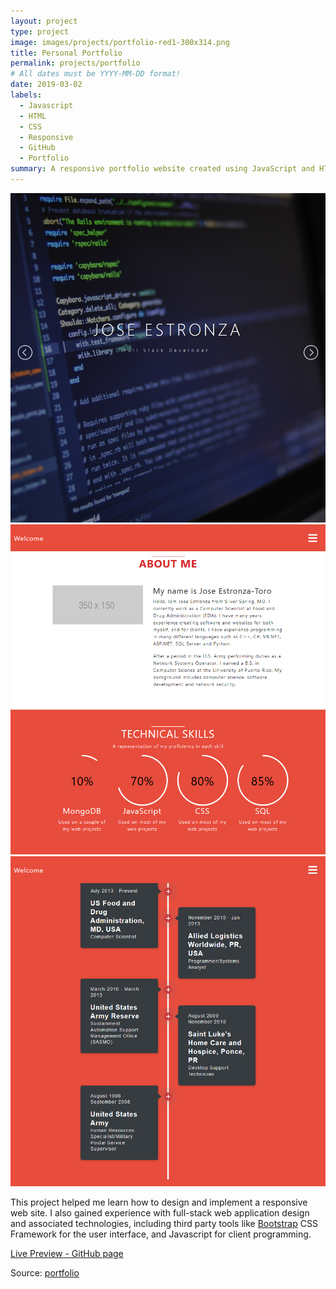 ```yaml
---
layout: project
type: project
image: images/projects/portfolio-red1-300x314.png
title: Personal Portfolio
permalink: projects/portfolio
# All dates must be YYYY-MM-DD format!
date: 2019-03-02
labels:
  - Javascript
  - HTML
  - CSS
  - Responsive 
  - GitHub
  - Portfolio
summary: A responsive portfolio website created using JavaScript and HTML.
---
```


<div class="ui small rounded images">
  <img class="ui image" src="../images/projects/portfolio-red1-1024x768.png">
  <img class="ui image" src="../images/projects/portfolio-red2-1024x768.png">
  <img class="ui image" src="../images/projects/portfolio-red3-1024x768.png">
</div>

This project helped me learn how to design and implement a responsive web site.  I also gained experience with full-stack web application design and associated technologies, including third party tools like [Bootstrap](http://getbootstrap.com/) CSS Framework for the user interface, and Javascript for client programming. 

<a href="https://estronzaj.github.io/portfolio/"><i class="large play icon"></i>Live Preview - GitHub page</a> 

Source: <a href="https://github.com/estronzaj/portfolio"><i class="large github icon"></i>portfolio</a>